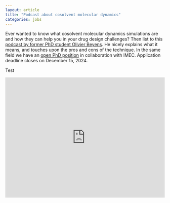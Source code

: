 ```yaml
---
layout: article
title: "Podcast about cosolvent molecular dynamics"
categories: jobs
---
```


Ever wanted to know what cosolvent molecular dynamics simulations are and how they can help you in your drug design challenges? Then list to this
<a href="https://open.spotify.com/episode/5s4FSqbFAKJBEGVpwi93Gd">podcast by former PhD student Olivier Beyens</a>. He nicely explains what it means, 
and touches upon the pros and cons of the technique. In the same field we have an <a href="https://www.imec-int.com/en/work-at-imec/job-opportunities/cosolvent-molecular-dynamics-simulations-drug-discovery">open PhD position</a> in collaboration with IMEC. Application deadline closes on December 15, 2024.

Test
<iframe src="https://open.spotify.com/episode/5s4FSqbFAKJBEGVpwi93Gd" width="100%" height="380" frameBorder="0" allowtransparency="true" allow="encrypted-media" data-external="1"></iframe>
